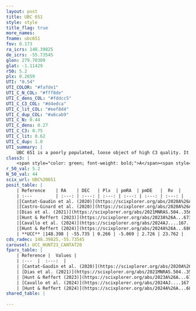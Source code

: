 ```yaml
---
layout: post
title: UBC 651
style: style
title_flag: true
more_names: 
fname: ubc651
fov: 0.173
ra_icrs: 148.39825
de_icrs: -55.73545
glon: 279.70309
glat: -1.11429
r50: 5.2
plx: 0.2659
UTI: "0.54"
UTI_COLOR: "#fafde1"
UTI_C_N_COL: "#fff8de"
UTI_C_dens_COL: "#fddcc5"
UTI_C_C3_COL: "#d4edca"
UTI_C_lit_COL: "#eef8d4"
UTI_C_dup_COL: "#a6cab9"
UTI_C_N: 0.44
UTI_C_dens: 0.27
UTI_C_C3: 0.75
UTI_C_lit: 0.62
UTI_C_dup: 1.0
UTI_summary: |
    UBC 651 is a poorly populated, loose object of high C3 quality. It is moderately studied in the literature.
class3: |
    <span style="color: green; font-weight: bold;">A</span><span style="color: #FFC300; font-weight: bold;">B</span>
r_50_val: 5.2
N_50_val: 44
scix_url: UBC%20651
posit_table: |
    | Reference    | RA    | DEC   | Plx  | pmRA  | pmDE   |  Rv  |
    | :---         | :---: | :---: | :---: | :---: | :---: | :---: |
    |[Cantat-Gaudin et al. (2020)](https://scixplorer.org/abs/2020A%26A...640A...1C) | 148.412 | -55.756 | 0.244 | -5.02 | 2.724 | -- |
    |[Castro-Ginard et al. (2020)](https://scixplorer.org/abs/2020A%26A...635A..45C) | 148.393 | -55.749 | 0.242 | -5.023 | 2.723 | -- |
    |[Dias et al. (2021)](https://scixplorer.org/abs/2021MNRAS.504..356D) | 148.378 | -55.747 | 0.241 | -5.013 | 2.748 | 10.501 |
    |[Hunt & Reffert (2023)](https://scixplorer.org/abs/2023A%26A...673A.114H) | 148.424 | -55.741 | 0.272 | -5.065 | 2.747 | 23.714 |
    |[Cavallo et al. (2024)](https://scixplorer.org/abs/2024AJ....167...12C) | 148.367 | -55.725 | 0.273 | -- | -- | -- |
    |[Hunt & Reffert (2024)](https://scixplorer.org/abs/2024A%26A...686A..42H) | 148.424 | -55.741 | 0.272 | -5.065 | 2.747 | 23.714 |
    | **UCC** |148.398 | -55.735 | 0.266 | -5.069 | 2.726 | 23.762 | 
cds_radec: 148.39825,-55.73545
carousel: UCC_HUNT23_CANTAT20
fpars_table: |
    | Reference |  Values |
    | :---  |  :---:  |
    | [Cantat-Gaudin et al. (2020)](https://scixplorer.org/abs/2020A%26A...640A...1C) | `AVNN=2.54, DMNN=12.96, AgeNN=8.2` |
    | [Dias et al. (2021)](https://scixplorer.org/abs/2021MNRAS.504..356D) | `Av=2.951, Dist=4143, logage=7.858, [Fe/H]=0.274` |
    | [Hunt & Reffert (2023)](https://scixplorer.org/abs/2023A%26A...673A.114H) | `AV50=2.991, diffAV50=1.422, MOD50=12.661, logAge50=8.166` |
    | [Cavallo et al. (2024)](https://scixplorer.org/abs/2024AJ....167...12C) | `AV50=3.31, dMod50=12.24, logAge50=8.23, [Fe/H]50=0.19` |
    | [Hunt & Reffert (2024)](https://scixplorer.org/abs/2024A%26A...686A..42H) | `MassJ=646.957` |
shared_table: |
    
---
```

